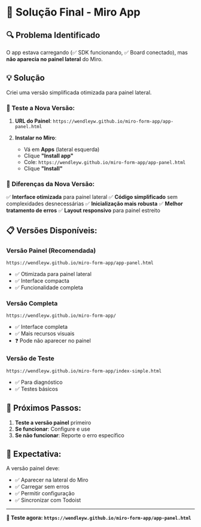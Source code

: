 # 🎯 Solução Final - Miro App

## 🔍 **Problema Identificado**

O app estava carregando (✅ SDK funcionando, ✅ Board conectado), mas **não aparecia no painel lateral** do Miro.

## 💡 **Solução**

Criei uma versão simplificada otimizada para painel lateral.

### **🎯 Teste a Nova Versão:**

1. **URL do Painel**: `https://wendleyw.github.io/miro-form-app/app-panel.html`

2. **Instalar no Miro**:
   - Vá em **Apps** (lateral esquerda)
   - Clique **"Install app"**
   - Cole: `https://wendleyw.github.io/miro-form-app/app-panel.html`
   - Clique **"Install"**

### **🔧 Diferenças da Nova Versão:**

✅ **Interface otimizada** para painel lateral
✅ **Código simplificado** sem complexidades desnecessárias
✅ **Inicialização mais robusta**
✅ **Melhor tratamento de erros**
✅ **Layout responsivo** para painel estreito

## 📋 **Versões Disponíveis:**

### **Versão Painel (Recomendada)**
```
https://wendleyw.github.io/miro-form-app/app-panel.html
```
- ✅ Otimizada para painel lateral
- ✅ Interface compacta
- ✅ Funcionalidade completa

### **Versão Completa**
```
https://wendleyw.github.io/miro-form-app/
```
- ✅ Interface completa
- ✅ Mais recursos visuais
- ❓ Pode não aparecer no painel

### **Versão de Teste**
```
https://wendleyw.github.io/miro-form-app/index-simple.html
```
- ✅ Para diagnóstico
- ✅ Testes básicos

## 🚀 **Próximos Passos:**

1. **Teste a versão painel** primeiro
2. **Se funcionar**: Configure e use
3. **Se não funcionar**: Reporte o erro específico

## 🎯 **Expectativa:**

A versão painel deve:
- ✅ Aparecer na lateral do Miro
- ✅ Carregar sem erros
- ✅ Permitir configuração
- ✅ Sincronizar com Todoist

---

**🎉 Teste agora: `https://wendleyw.github.io/miro-form-app/app-panel.html`**